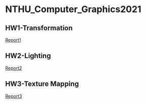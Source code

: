 # NTHU_Computer_Graphics2021

## HW1-Transformation

[Report1](/HW1/110065521_HW1_Report.pdf)

## HW2-Lighting

[Report2](/HW2/110065521_HW2_Report.pdf)

## HW3-Texture Mapping

[Report3](/HW3/110065521_HW3_Report.pdf)
